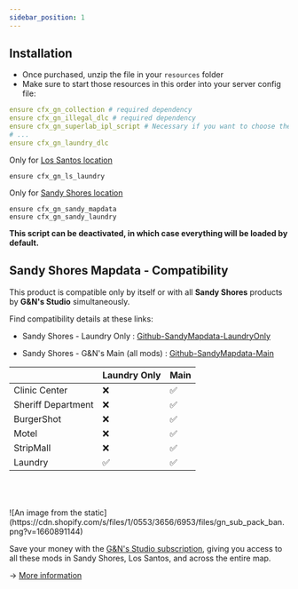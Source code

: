 ```yaml
---
sidebar_position: 1
---
```


## Installation

- Once purchased, unzip the file in your `resources` folder
- Make sure to start those resources in this order into your server config file:
```yaml
ensure cfx_gn_collection # required dependency
ensure cfx_gn_illegal_dlc # required dependency
ensure cfx_gn_superlab_ipl_script # Necessary if you want to choose the desired IPL. If not, deactivate it and all IPLs will be activated by default.
# ...
ensure cfx_gn_laundry_dlc
```
Only for [Los Santos location ](https://fivem.gn.studio/package/6389000) 
```
ensure cfx_gn_ls_laundry 
```

Only for [Sandy Shores location](https://fivem.gn.studio/package/6377528) 
```
ensure cfx_gn_sandy_mapdata
ensure cfx_gn_sandy_laundry 
```
**This script can be deactivated, in which case everything will be loaded by default.**
## Sandy Shores Mapdata - Compatibility

This product is compatible only by itself or with all **Sandy Shores** products by **G&N's Studio** simultaneously.

Find compatibility details at these links:

- Sandy Shores - Laundry Only : [Github-SandyMapdata-LaundryOnly](https://github.com/G-N-s-Studio/cfx_gn_sandy_mapdata/tree/Only-Laundry)

- Sandy Shores - G&N's Main (all mods) : [Github-SandyMapdata-Main](https://github.com/G-N-s-Studio/cfx_gn_sandy_mapdata)


|                    | Laundry Only | Main |
| --- | --- | --- |
| Clinic Center      | ❌ | ✅ | 
| Sheriff Department | ❌ | ✅ | 
| BurgerShot         | ❌ | ✅ | 
| Motel              | ❌ | ✅ | 
| StripMall          | ❌ | ✅ | 
| Laundry            | ✅  |✅  ||


<br/>
<br/>
<br/>
![An image from the static](https://cdn.shopify.com/s/files/1/0553/3656/6953/files/gn_sub_pack_ban.png?v=1660891144)

Save your money with the [G&N's Studio subscription](https://fivem.gn.studio/package/6078302), giving you access to all these mods in Sandy Shores, Los Santos, and across the entire map.
 
 -> [More information](https://fivem.gn.studio/package/6078302)